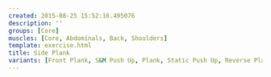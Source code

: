 ```yaml
---
created: 2015-08-25 15:52:16.495076
description: ''
groups: [Core]
muscles: [Core, Abdominals, Back, Shoulders]
template: exercise.html
title: Side Plank
variants: [Front Plank, S&M Push Up, Plank, Static Push Up, Reverse Plank]
---
```

